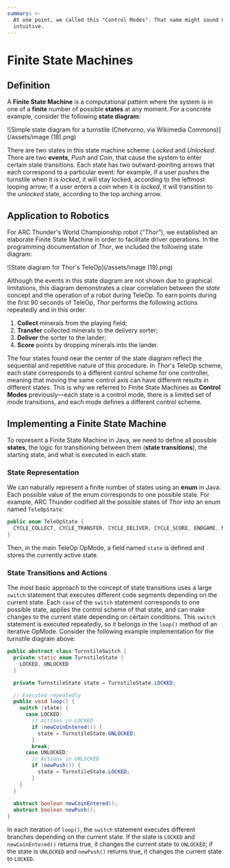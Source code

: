 ```yaml
---
summary: >-
  At one point, we called this "Control Modes". That name might sound more
  intuitive.
---
```


# Finite State Machines

## Definition

A **Finite State Machine** is a computational pattern where the system is in one of a **finite** number of possible **states** at any moment. For a concrete example, consider the following **state diagram**:

![Simple state diagram for a turnstile (Chetvorno, via Wikimedia Commons)](/assets/image (18).png)

There are two states in this state machine scheme: _Locked_ and _Unlocked_. There are two **events**, _Push_ and _Coin_, that cause the system to enter certain state transitions. Each state has two outward-pointing arrows that each correspond to a particular event: for example, if a user _pushes_ the turnstile when it is _locked_, it will stay locked, according to the leftmost looping arrow; if a user enters a _coin_ when it is _locked_, it will transition to the _unlocked_ state, according to the top arching arrow.

## Application to Robotics

For ARC Thunder's World Championship robot (_"Thor"_), we established an elaborate Finite State Machine in order to facilitate driver operations. In the programming documentation of _Thor_, we included the following state diagram:

![State diagram for Thor's TeleOp](/assets/image (19).png)

Although the events in this state diagram are not shown due to graphical limitations, this diagram demonstrates a clear correlation between the _state_ concept and the operation of a robot during TeleOp. To earn points during the first 90 seconds of TeleOp, _Thor_ performs the following actions repeatedly and in this order:

1. **Collect** minerals from the playing field;
2. **Transfer** collected minerals to the delivery sorter;
3. **Deliver** the sorter to the lander;
4. **Score** points by dropping minerals into the lander.

The four states found near the center of the state diagram reflect the sequential and repetitive nature of this procedure. In _Thor_'s TeleOp scheme, each state corresponds to a different control scheme for one controller, meaning that moving the same control axis can have different results in different states. This is why we referred to Finite State Machines as **Control Modes** previously—each state is a control mode, there is a limited set of mode transitions, and each mode defines a different control scheme.

## Implementing a Finite State Machine

To represent a Finite State Machine in Java, we need to define all possible **states**, the logic for transitioning between them (**state transitions**), the starting state, and what is executed in each state.

### State Representation

We can naturally represent a finite number of states using an **enum** in Java. Each possible value of the enum corresponds to one possible state. For example, ARC Thunder codified all the possible states of _Thor_ into an enum named `TeleOpState`:

```java
public enum TeleOpState {
  CYCLE_COLLECT, CYCLE_TRANSFER, CYCLE_DELIVER, CYCLE_SCORE, ENDGAME, MANUAL
}
```

Then, in the main TeleOp OpMode, a field named `state` is defined and stores the currently active state.

### State Transitions and Actions

The most basic approach to the concept of state transitions uses a large `switch` statement that executes different code segments depending on the current state. Each `case` of the `switch` statement corresponds to one possible state, applies the control scheme of that state, and can make changes to the current state depending on certain conditions. This `switch` statement is executed repeatedly, so it belongs in the `loop()` method of an iterative OpMode. Consider the following example implementation for the turnstile diagram above:

```java
public abstract class TurnstileSwitch {
  private static enum TurnstileState {
    LOCKED, UNLOCKED
  }

  private TurnstileState state = TurnstileState.LOCKED;

  // Executed repeatedly
  public void loop() {
    switch (state) {
      case LOCKED:
        // Actions in LOCKED
        if (newCoinEntered()) {
          state = TurnstileState.UNLOCKED;
        }
        break;
      case UNLOCKED:
        // Actions in UNLOCKED
        if (newPush()) {
          state = TurnstileState.LOCKED;
        }
    }
  }
  
  abstract boolean newCoinEntered();
  abstract boolean newPush();
}
```

In each iteration of `loop()`, the `switch` statement executes different branches depending on the current state. If the state is `LOCKED` and `newCoinEntered()` returns true, it changes the current state to `UNLOCKED`; if the state is `UNLOCKED` and `newPush()` returns true, it changes the current state to `LOCKED`.
